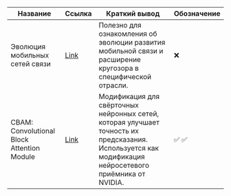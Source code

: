 | Название | Ссылка | Краткий вывод | Обозначение |
| -------- | ------ | ------------------ | ----------- |
| Эволюция мобильных сетей связи | [Link](https://cyberleninka.ru/article/n/evolyutsiya-mobilnyh-setey-svyazi/viewer) | Полезно для ознакомления об эволюции развития мобильной связи и расширение кругозора в специфической отрасли. | ❌ |
| CBAM: Convolutional Block Attention Module | [Link](https://arxiv.org/pdf/1807.06521) | Модификация для свёрточных нейронных сетей, которая улучшает точность их предсказания. Используется как модификация нейросетевого приёмника от NVIDIA. | ✅ ✅ |